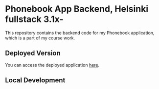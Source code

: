 # Phonebook App Backend, Helsinki fullstack 3.1x-

This repository contains the backend code for my Phonebook application, which is a part of my course work. 

## Deployed Version

You can access the deployed application [here](https://phonebook-helsinkifullstack3-1x.onrender.com/api/persons).

## Local Development


